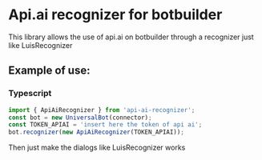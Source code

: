 # Api.ai recognizer for botbuilder

This library allows the use of api.ai on botbuilder through a recognizer just like LuisRecognizer

## Example of use:

### Typescript
```typescript
import { ApiAiRecognizer } from 'api-ai-recognizer';
const bot = new UniversalBot(connector);
const TOKEN_APIAI = 'insert here the token of api ai';
bot.recognizer(new ApiAiRecognizer(TOKEN_APIAI));
```

Then just make the dialogs like LuisRecognizer works
